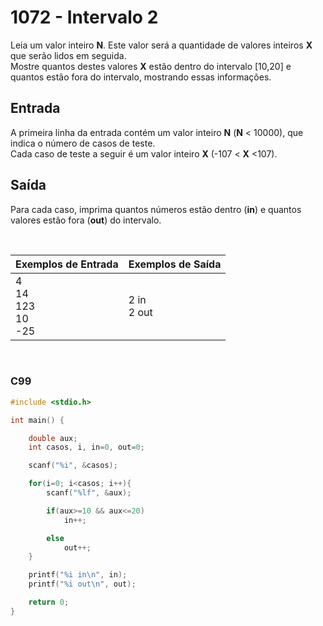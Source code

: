 1072 - Intervalo 2
==================

Leia um valor inteiro **N**. Este valor será a quantidade de valores inteiros **X** que serão lidos em seguida.  
Mostre quantos destes valores **X** estão dentro do intervalo \[10,20\] e quantos estão fora do intervalo, mostrando essas informações.

Entrada
-------

A primeira linha da entrada contém um valor inteiro **N** (**N** < 10000), que indica o número de casos de teste.  
Cada caso de teste a seguir é um valor inteiro **X** (-107 < **X** <107).  

Saída
-----

Para cada caso, imprima quantos números estão dentro (**in**) e quantos valores estão fora (**out**) do intervalo.

&nbsp;

| Exemplos de Entrada | Exemplos de Saída |
|---------------------|-------------------|
| 4 <br/> 14 <br/> 123 <br/> 10 <br/> -25 | 2 in <br/> 2 out |

&nbsp;

### C99

```c
#include <stdio.h>

int main() {

    double aux;
    int casos, i, in=0, out=0;

    scanf("%i", &casos);

    for(i=0; i<casos; i++){
        scanf("%lf", &aux);

        if(aux>=10 && aux<=20)
            in++;

        else
            out++;
    }

    printf("%i in\n", in);
    printf("%i out\n", out);

    return 0;
}
```
